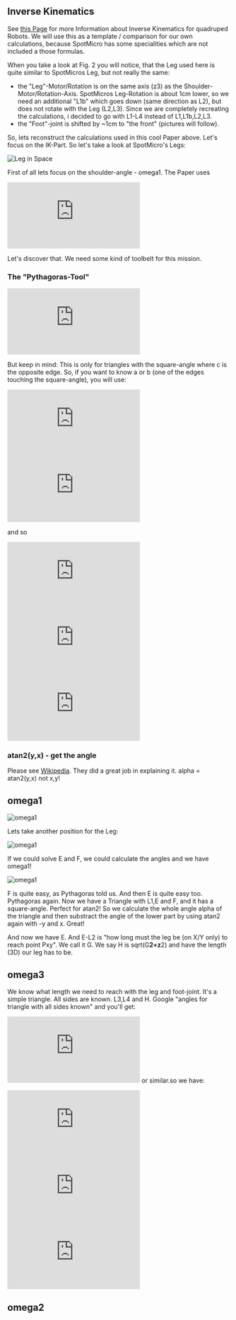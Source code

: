 ## Inverse Kinematics

See [this Page](https://www.ijstr.org/final-print/sep2017/Inverse-Kinematic-Analysis-Of-A-Quadruped-Robot.pdf) for more Information about Inverse Kinematics for quadruped Robots.
We will use this as a template / comparison for our own calculations, because
SpotMicro has some specialities which are not included a those formulas.

When you take a look at Fig. 2 you will notice, that the Leg used here is quite similar to 
SpotMicros Leg, but not really the same:

- the "Leg"-Motor/Rotation is on the same axis (z3) as the Shoulder-Motor/Rotation-Axis.
  SpotMicros Leg-Rotation is about 1cm lower, so we need an additional "L1b" which goes down (same direction as L2),
  but does not rotate with the Leg (L2,L3). Since we are completely recreating the calculations, i decided to go with
  L1-L4 instead of L1,L1b,L2,L3. 
- the "Foot"-joint is shifted by ~1cm to "the front" (pictures will follow). 

So, lets reconstruct the calculations used in this cool Paper above. 
Let's focus on the IK-Part.
So let's take a look at SpotMicro's Legs:

![Leg in Space](../Images/leg_in_space.jpg)

First of all lets focus on the shoulder-angle - omega1.
The Paper uses

![Original](https://latex.codecogs.com/gif.latex?%5Ctheta_%7B1%7D%20%3D%20-atan2%28-y%2Cx%29%20-%20atan2%28%5Csqrt%7Bx%5E2&plus;y%5E2-L1%5E2%7D%2C-L1%29)

Let's discover that.
We need some kind of toolbelt for this mission.

### The "Pythagoras-Tool"

![Pythagoras](https://latex.codecogs.com/gif.latex?a%5E2&plus;b%5E2%3Dc%5E2)

But keep in mind: This is only for triangles with the square-angle where c is the opposite edge.
So, if you want to know a or b (one of the edges touching the square-angle), you will use:

![Pythagoras](https://latex.codecogs.com/gif.latex?a%5E2%3Dc%5E2-b%5E2)
![Pythagoras](https://latex.codecogs.com/gif.latex?b%5E2%3Dc%5E2-a%5E2)

and so 

![Pythagoras](https://latex.codecogs.com/gif.latex?c%3D%5Csqrt%5B%5D%7Ba%5E2&plus;b%5E2%7D)
![Pythagoras](https://latex.codecogs.com/gif.latex?a%3D%5Csqrt%5B%5D%7Bc%5E2-b%5E2%7D)
![Pythagoras](https://latex.codecogs.com/gif.latex?b%3D%5Csqrt%5B%5D%7Bc%5E2-a%5E2%7D)

### atan2(y,x) - get the angle

Please see [Wikipedia](https://en.wikipedia.org/wiki/Atan2). They did a great job in explaining it. 
alpha = atan2(y,x) not x,y! 

## omega1 

![omega1](../Images/leg_front.jpg)

Lets take another position for the Leg:

![omega1](../Images/leg_front_notsolved.jpg)

If we could solve E and F, we could calculate the angles and we have omega1!

![omega1](../Images/leg_front_solved.jpg)

F is quite easy, as Pythagoras told us. And then E is quite easy too. Pythagoras again. 
Now we have a Triangle with L1,E and F, and it has a square-angle. Perfect for atan2!
So we calculate the whole angle alpha of the triangle and then substract the angle 
of the lower part by using atan2 again with -y and x. Great!

And now we have E. And E-L2 is "how long must the leg be (on X/Y only) to reach point Pxy".
We call it G. We say H is sqrt(G**2+z**2) and have the length (3D) our leg has to be.

## omega3

We know what length we need to reach with the leg and foot-joint. It's a simple triangle.
All sides are known. L3,L4 and H.
Google "angles for triangle with all sides known" and you'll get:

![google](https://latex.codecogs.com/gif.latex?%5Calpha%3Dacos%28%20%28%20a%5E2%20&plus;%20b%5E2%20-%20c%5E2%20%29%20/%20%282ab%29%20%29)
or similar.so we have:

![g](https://latex.codecogs.com/gif.latex?G%20%3D%20%5Csqrt%7Bx%5E2&plus;y%5E2-L%7B_%7B1%7D%7D%5E2%7D-L_%7B2%7D)
![h](https://latex.codecogs.com/gif.latex?H%20%3D%20%5Csqrt%7B%28%5Csqrt%7Bx%5E2&plus;y%5E2-L%7B_%7B1%7D%7D%5E2%7D-L_%7B2%7D%29%5E2&plus;z%5E2%7D)
![omega3](https://latex.codecogs.com/gif.latex?%5Ctheta_%7B3%7D%20%3D%20acos%28L%7B_%7B3%7D%7D%5E2&plus;L%7B_%7B4%7D%7D%5E2-G%5E2%29/%282L_%7B3%7DL_%7B4%7D%29)

## omega2




















